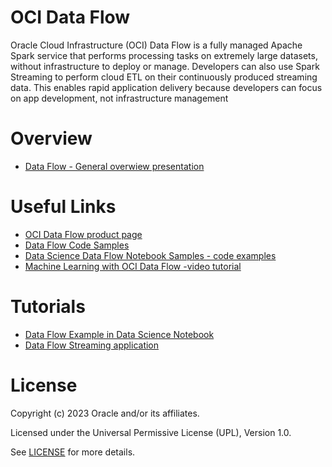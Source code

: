 # OCI Data Flow

Oracle Cloud Infrastructure (OCI) Data Flow is a fully managed Apache Spark service that performs processing tasks on extremely large datasets, without infrastructure to deploy or manage. Developers can also use Spark Streaming to perform cloud ETL on their continuously produced streaming data. This enables rapid application delivery because developers can focus on app development, not infrastructure management

# Overview
- [Data Flow - General overwiew presentation](https://oradocs.oracle.com/documents/link/LD1697B4DFF846521DB49291DF61A27DCFE9532E8EF6/fileview/DD1B6E9D8CFB0A6AD9AF2DC36862D1B7D9F3ACC26C74/_OCI_Data_Flow_Deck.pdf)
  
# Useful Links
- [OCI Data Flow product page](https://www.oracle.com/big-data/data-flow/)
- [Data Flow Code Samples](https://github.com/oracle-samples/oracle-dataflow-samples)
- [Data Science Data Flow Notebook Samples - code examples](https://github.com/oracle-samples/oci-data-science-ai-samples/tree/main/notebook_examples)
- [Machine Learning with OCI Data Flow -video tutorial](https://www.youtube.com/watch?v=A6uVbK7wQb4)

# Tutorials
- [Data Flow Example in Data Science Notebook](https://docs.oracle.com/en/learn/oci-data-flow-analytics/index.html)
- [Data Flow Streaming application](https://docs.oracle.com/en/learn/oci-data-flow-spark-kafka)

                                            
                  

# License

Copyright (c) 2023 Oracle and/or its affiliates.

Licensed under the Universal Permissive License (UPL), Version 1.0.

See [LICENSE](https://github.com/oracle-devrel/technology-engineering/blob/main/LICENSE) for more details.
